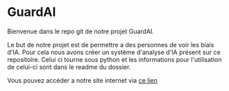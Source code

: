 # GuardAI

Bienvenue dans le repo git de notre projet GuardAI.

Le but de notre projet est de permettre a des personnes de voir les biais d'IA. Pour cela nous avons créer un système d'analyse d'IA présent sur ce repositoire. Celui ci tourne sous python et les informations pour l'utilisation de celui-ci sont dans le readme du dossier.

Vous pouvez accéder a notre site internet via [ce lien](http://guardai-app.com/)
